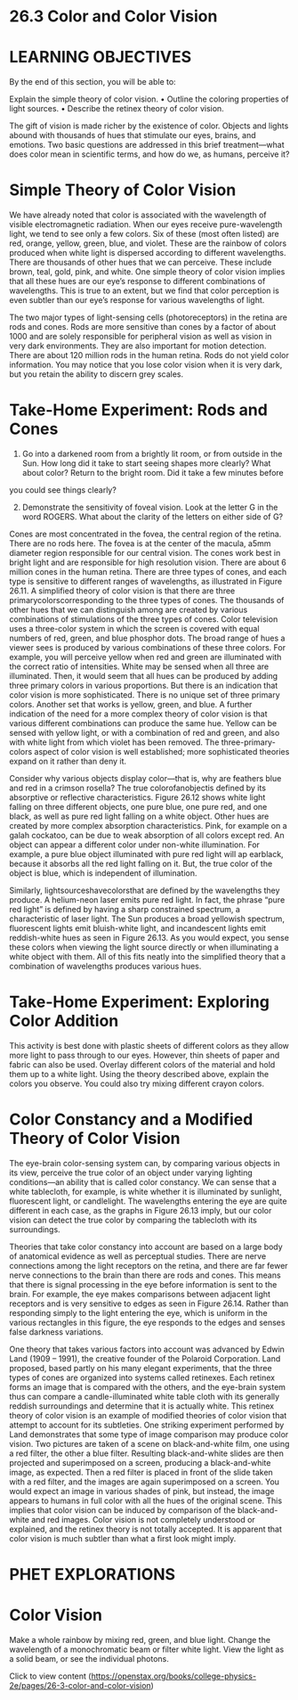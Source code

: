 # 26.3 Color and Color Vision

# LEARNING OBJECTIVES

By the end of this section, you will be able to:

Explain the simple theory of color vision. • Outline the coloring properties of light sources. • Describe the retinex theory of color vision.

The gift of vision is made richer by the existence of color. Objects and lights abound with thousands of hues that stimulate our eyes, brains, and emotions. Two basic questions are addressed in this brief treatment—what does color mean in scientific terms, and how do we, as humans, perceive it?

# Simple Theory of Color Vision

We have already noted that color is associated with the wavelength of visible electromagnetic radiation. When our eyes receive pure-wavelength light, we tend to see only a few colors. Six of these (most often listed) are red, orange, yellow, green, blue, and violet. These are the rainbow of colors produced when white light is dispersed according to different wavelengths. There are thousands of other hues that we can perceive. These include brown, teal, gold, pink, and white. One simple theory of color vision implies that all these hues are our eye’s response to different combinations of wavelengths. This is true to an extent, but we find that color perception is even subtler than our eye’s response for various wavelengths of light.

The two major types of light-sensing cells (photoreceptors) in the retina are rods and cones. Rods are more sensitive than cones by a factor of about 1000 and are solely responsible for peripheral vision as well as vision in very dark environments. They are also important for motion detection. There are about 120 million rods in the human retina. Rods do not yield color information. You may notice that you lose color vision when it is very dark, but you retain the ability to discern grey scales.

# Take-Home Experiment: Rods and Cones

1. Go into a darkened room from a brightly lit room, or from outside in the Sun. How long did it take to start seeing shapes more clearly? What about color? Return to the bright room. Did it take a few minutes before

you could see things clearly?

2. Demonstrate the sensitivity of foveal vision. Look at the letter G in the word ROGERS. What about the clarity of the letters on either side of G?

Cones are most concentrated in the fovea, the central region of the retina. There are no rods here. The fovea is at the center of the macula, $\mathsf { a } 5 \mathsf { m m }$ diameter region responsible for our central vision. The cones work best in bright light and are responsible for high resolution vision. There are about 6 million cones in the human retina. There are three types of cones, and each type is sensitive to different ranges of wavelengths, as illustrated in Figure 26.11. A simplified theory of color vision is that there are three primarycolorscorresponding to the three types of cones. The thousands of other hues that we can distinguish among are created by various combinations of stimulations of the three types of cones. Color television uses a three-color system in which the screen is covered with equal numbers of red, green, and blue phosphor dots. The broad range of hues a viewer sees is produced by various combinations of these three colors. For example, you will perceive yellow when red and green are illuminated with the correct ratio of intensities. White may be sensed when all three are illuminated. Then, it would seem that all hues can be produced by adding three primary colors in various proportions. But there is an indication that color vision is more sophisticated. There is no unique set of three primary colors. Another set that works is yellow, green, and blue. A further indication of the need for a more complex theory of color vision is that various different combinations can produce the same hue. Yellow can be sensed with yellow light, or with a combination of red and green, and also with white light from which violet has been removed. The three-primary-colors aspect of color vision is well established; more sophisticated theories expand on it rather than deny it.

Consider why various objects display color—that is, why are feathers blue and red in a crimson rosella? The true colorofanobjectis defined by its absorptive or reflective characteristics. Figure 26.12 shows white light falling on three different objects, one pure blue, one pure red, and one black, as well as pure red light falling on a white object. Other hues are created by more complex absorption characteristics. Pink, for example on a galah cockatoo, can be due to weak absorption of all colors except red. An object can appear a different color under non-white illumination. For example, a pure blue object illuminated with pure red light will ap earblack, because it absorbs all the red light falling on it. But, the true color of the object is blue, which is independent of illumination.

Similarly, lightsourceshavecolorsthat are defined by the wavelengths they produce. A helium-neon laser emits pure red light. In fact, the phrase “pure red light” is defined by having a sharp constrained spectrum, a characteristic of laser light. The Sun produces a broad yellowish spectrum, fluorescent lights emit bluish-white light, and incandescent lights emit reddish-white hues as seen in Figure 26.13. As you would expect, you sense these colors when viewing the light source directly or when illuminating a white object with them. All of this fits neatly into the simplified theory that a combination of wavelengths produces various hues.

# Take-Home Experiment: Exploring Color Addition

This activity is best done with plastic sheets of different colors as they allow more light to pass through to our eyes. However, thin sheets of paper and fabric can also be used. Overlay different colors of the material and hold them up to a white light. Using the theory described above, explain the colors you observe. You could also try mixing different crayon colors.

# Color Constancy and a Modified Theory of Color Vision

The eye-brain color-sensing system can, by comparing various objects in its view, perceive the true color of an object under varying lighting conditions—an ability that is called color constancy. We can sense that a white tablecloth, for example, is white whether it is illuminated by sunlight, fluorescent light, or candlelight. The wavelengths entering the eye are quite different in each case, as the graphs in Figure 26.13 imply, but our color vision can detect the true color by comparing the tablecloth with its surroundings.

Theories that take color constancy into account are based on a large body of anatomical evidence as well as perceptual studies. There are nerve connections among the light receptors on the retina, and there are far fewer nerve connections to the brain than there are rods and cones. This means that there is signal processing in the eye before information is sent to the brain. For example, the eye makes comparisons between adjacent light receptors and is very sensitive to edges as seen in Figure 26.14. Rather than responding simply to the light entering the eye, which is uniform in the various rectangles in this figure, the eye responds to the edges and senses false darkness variations.

One theory that takes various factors into account was advanced by Edwin Land (1909 – 1991), the creative founder of the Polaroid Corporation. Land proposed, based partly on his many elegant experiments, that the three types of cones are organized into systems called retinexes. Each retinex forms an image that is compared with the others, and the eye-brain system thus can compare a candle-illuminated white table cloth with its generally reddish surroundings and determine that it is actually white. This retinex theory of color vision is an example of modified theories of color vision that attempt to account for its subtleties. One striking experiment performed by Land demonstrates that some type of image comparison may produce color vision. Two pictures are taken of a scene on black-and-white film, one using a red filter, the other a blue filter. Resulting black-and-white slides are then projected and superimposed on a screen, producing a black-and-white image, as expected. Then a red filter is placed in front of the slide taken with a red filter, and the images are again superimposed on a screen. You would expect an image in various shades of pink, but instead, the image appears to humans in full color with all the hues of the original scene. This implies that color vision can be induced by comparison of the black-and-white and red images. Color vision is not completely understood or explained, and the retinex theory is not totally accepted. It is apparent that color vision is much subtler than what a first look might imply.

# PHET EXPLORATIONS

# Color Vision

Make a whole rainbow by mixing red, green, and blue light. Change the wavelength of a monochromatic beam or filter white light. View the light as a solid beam, or see the individual photons.

Click to view content (https://openstax.org/books/college-physics-2e/pages/26-3-color-and-color-vision)